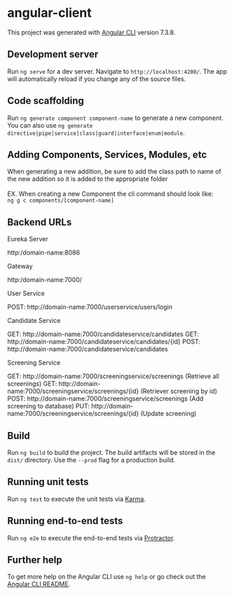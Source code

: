 # angular-client

This project was generated with [Angular CLI](https://github.com/angular/angular-cli) version 7.3.8.

## Development server

Run `ng serve` for a dev server. Navigate to `http://localhost:4200/`. The app will automatically reload if you change any of the source files.

## Code scaffolding

Run `ng generate component component-name` to generate a new component. You can also use `ng generate directive|pipe|service|class|guard|interface|enum|module`.

## Adding Components, Services, Modules, etc

When generating a new addition, be sure to add the class path to name of the new addition so it is added to the appropriate folder
<br/><br/>EX. When creating a new Component the cli command should look like:  
`ng g c components/[component-name]`

## Backend URLs

Eureka Server

http:/domain-name:8086

Gateway

http:/domain-name:7000/

User Service

POST: http://domain-name:7000/userservice/users/login

Candidate Service

GET: http://domain-name:7000/candidateservice/candidates
GET: http://domain-name:7000/candidateservice/candidates/{id}
POST: http://domain-name:7000/candidateservice/candidates

Screening Service

GET: http://domain-name:7000/screeningservice/screenings (Retrieve all screenings)
GET: http://domain-name:7000/screeningservice/screenings/{id} (Retriever screening by id)
POST: http://domain-name:7000/screeningservice/screenings (Add screening to database)
PUT: http://domain-name:7000/screeningservice/screenings/{id} (Update screening)

## Build

Run `ng build` to build the project. The build artifacts will be stored in the `dist/` directory. Use the `--prod` flag for a production build.

## Running unit tests

Run `ng test` to execute the unit tests via [Karma](https://karma-runner.github.io).

## Running end-to-end tests

Run `ng e2e` to execute the end-to-end tests via [Protractor](http://www.protractortest.org/).

## Further help

To get more help on the Angular CLI use `ng help` or go check out the [Angular CLI README](https://github.com/angular/angular-cli/blob/master/README.md).
